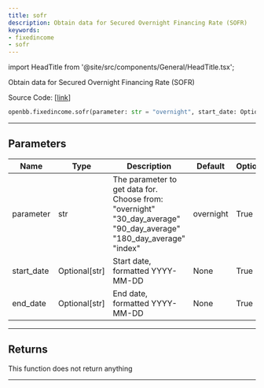 ```yaml
---
title: sofr
description: Obtain data for Secured Overnight Financing Rate (SOFR)
keywords:
- fixedincome
- sofr
---
```


import HeadTitle from '@site/src/components/General/HeadTitle.tsx';

<HeadTitle title="fixedincome.sofr - Reference | OpenBB SDK Docs" />

Obtain data for Secured Overnight Financing Rate (SOFR)

Source Code: [[link](https://github.com/OpenBB-finance/OpenBBTerminal/tree/main/openbb_terminal/fixedincome/fred_model.py#L457)]

```python wordwrap
openbb.fixedincome.sofr(parameter: str = "overnight", start_date: Optional[str] = None, end_date: Optional[str] = None)
```

---

## Parameters

| Name | Type | Description | Default | Optional |
| ---- | ---- | ----------- | ------- | -------- |
| parameter | str | The parameter to get data for. Choose from:<br/>    "overnight"<br/>    "30_day_average"<br/>    "90_day_average"<br/>    "180_day_average"<br/>    "index" | overnight | True |
| start_date | Optional[str] | Start date, formatted YYYY-MM-DD | None | True |
| end_date | Optional[str] | End date, formatted YYYY-MM-DD | None | True |


---

## Returns

This function does not return anything

---


